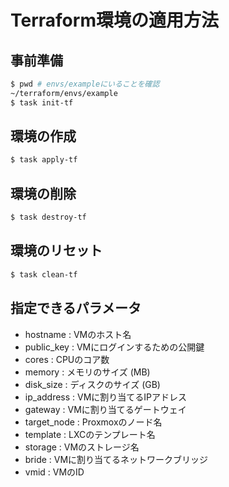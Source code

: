 # Terraform環境の適用方法

## 事前準備

```sh
$ pwd # envs/exampleにいることを確認
~/terraform/envs/example
$ task init-tf
```

## 環境の作成

```sh
$ task apply-tf
```

## 環境の削除

```sh
$ task destroy-tf
```

## 環境のリセット

```sh
$ task clean-tf
```

## 指定できるパラメータ

- hostname : VMのホスト名
- public_key : VMにログインするための公開鍵
- cores : CPUのコア数
- memory : メモリのサイズ (MB)
- disk_size : ディスクのサイズ (GB)
- ip_address : VMに割り当てるIPアドレス
- gateway : VMに割り当てるゲートウェイ
- target_node : Proxmoxのノード名
- template : LXCのテンプレート名
- storage : VMのストレージ名
- bride : VMに割り当てるネットワークブリッジ
- vmid : VMのID
